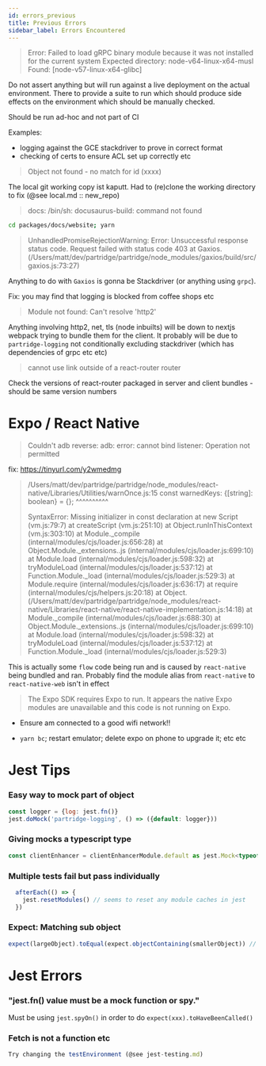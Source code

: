```yaml
---
id: errors_previous
title: Previous Errors
sidebar_label: Errors Encountered
---
```


> Error: Failed to load gRPC binary module because it was not installed for the current system
> Expected directory: node-v64-linux-x64-musl
> Found: [node-v57-linux-x64-glibc]

Do not assert anything but will run against a live deployment on the actual environment. There to
provide a suite to run which should produce side effects on the environment which should be manually
checked. 

Should be run ad-hoc and not part of CI

Examples:

- logging against the GCE stackdriver to prove in correct format
- checking of certs to ensure ACL set up correctly etc

> Object not found - no match for id (xxxx)

The local git working copy ist kaputt. Had to (re)clone the working directory to fix (@see local.md :: new_repo)

> docs: /bin/sh: docusaurus-build: command not found

```bash
cd packages/docs/website; yarn
```

> UnhandledPromiseRejectionWarning: Error: Unsuccessful response status code. Request failed with status code 403
>     at Gaxios.<anonymous> (/Users/matt/dev/partridge/partridge/node_modules/gaxios/build/src/gaxios.js:73:27)

Anything to do with `Gaxios` is gonna be Stackdriver (or anything using `grpc`). 

Fix: you may find that logging is blocked from coffee shops etc

> Module not found: Can't resolve 'http2'

Anything involving http2, net, tls (node inbuilts) will be down to nextjs webpack trying to bundle them for the client. It probably will be due to `partridge-logging` not conditionally excluding stackdriver (which has dependencies of grpc etc etc)

> cannot use link outside of a react-router router

Check the versions of react-router packaged in server and client bundles - should be same version numbers

# Expo / React Native

> Couldn't adb reverse: adb: error: cannot bind listener: Operation not permitted

fix: https://tinyurl.com/y2wmedmg

> /Users/matt/dev/partridge/partridge/node_modules/react-native/Libraries/Utilities/warnOnce.js:15
> const warnedKeys: {[string]: boolean} = {};
>       ^^^^^^^^^^
> 
> SyntaxError: Missing initializer in const declaration
>     at new Script (vm.js:79:7)
>     at createScript (vm.js:251:10)
>     at Object.runInThisContext (vm.js:303:10)
>     at Module._compile (internal/modules/cjs/loader.js:656:28)
>     at Object.Module._extensions..js (internal/modules/cjs/loader.js:699:10)
>     at Module.load (internal/modules/cjs/loader.js:598:32)
>     at tryModuleLoad (internal/modules/cjs/loader.js:537:12)
>     at Function.Module._load (internal/modules/cjs/loader.js:529:3)
>     at Module.require (internal/modules/cjs/loader.js:636:17)
>     at require (internal/modules/cjs/helpers.js:20:18)
>     at Object.<anonymous> (/Users/matt/dev/partridge/partridge/node_modules/react-native/Libraries/react-native/react-native-implementation.js:14:18)
>     at Module._compile (internal/modules/cjs/loader.js:688:30)
>     at Object.Module._extensions..js (internal/modules/cjs/loader.js:699:10)
>     at Module.load (internal/modules/cjs/loader.js:598:32)
>     at tryModuleLoad (internal/modules/cjs/loader.js:537:12)
>     at Function.Module._load (internal/modules/cjs/loader.js:529:3)

This is actually some `flow` code being run and is caused by `react-native` being bundled and ran. Probably find the  module alias from `react-native` to `react-native-web` isn't in effect



> The Expo SDK requires Expo to run. It appears the native Expo modules are unavailable and this code is not running on Expo.

 - Ensure am connected to a good wifi network!!

 - `yarn bc`; restart emulator; delete expo on phone to upgrade it; etc etc

# Jest Tips

### Easy way to mock part of object

```js
const logger = {log: jest.fn()}
jest.doMock('partridge-logging', () => ({default: logger}))
```

### Giving mocks a typescript type

```js
const clientEnhancer = clientEnhancerModule.default as jest.Mock<typeof clientEnhancerModule.default> // https://goo.gl/3JdZkZ
```

### Multiple tests fail but pass individually

```js
  afterEach(() => {
    jest.resetModules() // seems to reset any module caches in jest
  })
```

### Expect: Matching sub object

```js
expect(largeObject).toEqual(expect.objectContaining(smallerObject)) // https://goo.gl/6AcBeY
```

# Jest Errors

### "jest.fn() value must be a mock function or spy."

Must be using `jest.spyOn()` in order to do `expect(xxx).toHaveBeenCalled()`

### Fetch is not a function etc

```javascript
Try changing the testEnvironment (@see jest-testing.md)
```
